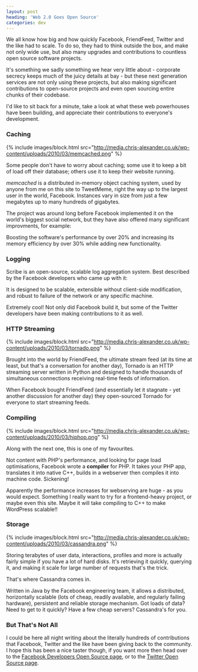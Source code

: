 ```yaml
---
layout: post
heading: 'Web 2.0 Goes Open Source'
categories: dev
---
```


We all know how big and how quickly Facebook, FriendFeed, Twitter and the like had to scale. To do so, they had to think outside the box, and make not only wide use, but also many upgrades and contributions to countless open source software projects.

It's something we sadly something we hear very little about - corporate secrecy keeps much of the juicy details at bay - but these next generation services are not only using these projects, but also making significant contributions to open-source projects and even open sourcing entire chunks of their codebase.

I'd like to sit back for a minute, take a look at what these web powerhouses have been building, and appreciate their contributions to everyone's development.

### Caching

{% include images/block.html src="http://media.chris-alexander.co.uk/wp-content/uploads/2010/03/memcached.png" %}

Some people don't have to worry about caching; some use it to keep a bit of load off their database; others use it to keep their website running.

*memcached* is a distributed in-memory object caching system, used by anyone from me on this site to TweetMeme, right the way up to the largest user in the world, Facebook. Instances vary in size from just a few megabytes up to many hundreds of gigabytes.

The project was around long before Facebook implemented it on the world's biggest social network, but they have also offered many significant improvments, for example:

Boosting the software's performance by over 20% and increasing its memory efficiency by over 30% while adding new functionality.

### Logging

Scribe is an open-source, scalable log aggregation system. Best described by the Facebook developers who came up with it:

It is designed to be scalable, extensible without client-side modification, and robust to failure of the network or any specific machine.

Extremely cool! Not only did Facebook build it, but some of the Twitter developers have been making contributions to it as well.

### HTTP Streaming

{% include images/block.html src="http://media.chris-alexander.co.uk/wp-content/uploads/2010/03/tornado.png" %}

Brought into the world by FriendFeed, the ultimate stream feed (at its time at least, but that's a conversation for another day), Tornado is an HTTP streaming server written in Python and designed to handle thousands of simultaneous connections receiving real-time feeds of information.

When Facebook bought FriendFeed (and essentially let it stagnate - yet another discussion for another day) they open-sourced Tornado for everyone to start streaming feeds.

### Compiling

{% include images/block.html src="http://media.chris-alexander.co.uk/wp-content/uploads/2010/03/hiphop.png" %}

Along with the next one, this is one of my favourites.

Not content with PHP's performance, and looking for page load optimisations, Facebook wrote a **compiler** for PHP. It takes your PHP app, translates it into native C++, builds in a webserver then compiles it into machine code. Sickening!

Apparently the performance increases for webserving are huge - as you would expect. Something I really want to try for a frontend-heavy project, or maybe even this site. Maybe it will take compiling to C++ to make WordPress scalable!!

### Storage

{% include images/block.html src="http://media.chris-alexander.co.uk/wp-content/uploads/2010/03/cassandra.png" %}

Storing terabytes of user data, interactions, profiles and more is actually fairly simple if you have a lot of hard disks. It's retrieving it quickly, querying it, and making it scale for large number of requests that's the trick.

That's where Cassandra comes in.

Written in Java by the Facebook engineering team, it allows a distributed, horizontally scalable (lots of cheap, readily available, and regularly failing hardware), persistent and reliable storage mechanism. Got loads of data? Need to get to it quickly? Have a few cheap servers? Cassandra's for you.

### But That's Not All

I could be here all night writing about the literally hundreds of contributions that Facebook, Twitter and the like have been giving back to the community. I hope this has been a nice taster though, if you want more then head over to the [Facebook Developers Open Source page](http://developers.facebook.com/opensource.php), or to the [Twitter Open Source page](http://dev.twitter.com).
